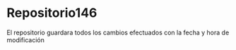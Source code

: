 # Repositorio146
El repositorio guardara todos los cambios efectuados con la fecha y hora de modificación
